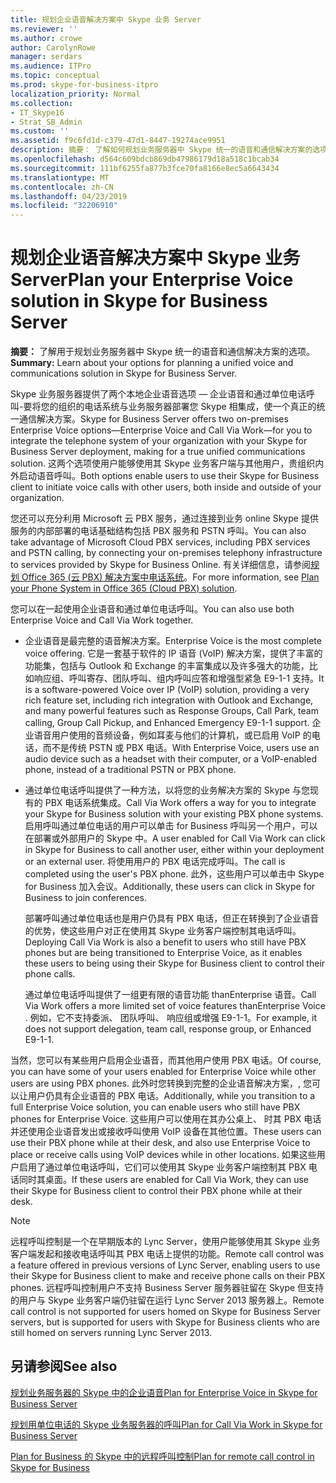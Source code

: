 ```yaml
---
title: 规划企业语音解决方案中 Skype 业务 Server
ms.reviewer: ''
ms.author: crowe
author: CarolynRowe
manager: serdars
ms.audience: ITPro
ms.topic: conceptual
ms.prod: skype-for-business-itpro
localization_priority: Normal
ms.collection:
- IT_Skype16
- Strat_SB_Admin
ms.custom: ''
ms.assetid: f9c6fd1d-c379-47d1-8447-19274ace9951
description: 摘要： 了解如何规划业务服务器中 Skype 统一的语音和通信解决方案的选项。
ms.openlocfilehash: d564c609bdcb869db47986179d18a518c1bcab34
ms.sourcegitcommit: 111bf6255fa877b3fce70fa8166e8ec5a6643434
ms.translationtype: MT
ms.contentlocale: zh-CN
ms.lasthandoff: 04/23/2019
ms.locfileid: "32206910"
---
```

# <a name="plan-your-enterprise-voice-solution-in-skype-for-business-server"></a><span data-ttu-id="c6d2c-103">规划企业语音解决方案中 Skype 业务 Server</span><span class="sxs-lookup"><span data-stu-id="c6d2c-103">Plan your Enterprise Voice solution in Skype for Business Server</span></span>
 
<span data-ttu-id="c6d2c-104">**摘要：** 了解用于规划业务服务器中 Skype 统一的语音和通信解决方案的选项。</span><span class="sxs-lookup"><span data-stu-id="c6d2c-104">**Summary:** Learn about your options for planning a unified voice and communications solution in Skype for Business Server.</span></span>
  
<span data-ttu-id="c6d2c-105">Skype 业务服务器提供了两个本地企业语音选项 — 企业语音和通过单位电话呼叫-要将您的组织的电话系统与业务服务器部署您 Skype 相集成，使一个真正的统一通信解决方案。</span><span class="sxs-lookup"><span data-stu-id="c6d2c-105">Skype for Business Server offers two on-premises Enterprise Voice options—Enterprise Voice and Call Via Work—for you to integrate the telephone system of your organization with your Skype for Business Server deployment, making for a true unified communications solution.</span></span> <span data-ttu-id="c6d2c-106">这两个选项使用户能够使用其 Skype 业务客户端与其他用户，贵组织内外启动语音呼叫。</span><span class="sxs-lookup"><span data-stu-id="c6d2c-106">Both options enable users to use their Skype for Business client to initiate voice calls with other users, both inside and outside of your organization.</span></span>
  
<span data-ttu-id="c6d2c-107">您还可以充分利用 Microsoft 云 PBX 服务，通过连接到业务 online Skype 提供服务的内部部署的电话基础结构包括 PBX 服务和 PSTN 呼叫。</span><span class="sxs-lookup"><span data-stu-id="c6d2c-107">You can also take advantage of Microsoft Cloud PBX services, including PBX services and PSTN calling, by connecting your on-premises telephony infrastructure to services provided by Skype for Business Online.</span></span> <span data-ttu-id="c6d2c-108">有关详细信息，请参阅[规划 Office 365 (云 PBX) 解决方案中电话系统](../../skype-for-business-hybrid-solutions/plan-your-phone-system-cloud-pbx-solution/plan-your-phone-system-cloud-pbx-solution.md)。</span><span class="sxs-lookup"><span data-stu-id="c6d2c-108">For more information, see [Plan your Phone System in Office 365 (Cloud PBX) solution](../../skype-for-business-hybrid-solutions/plan-your-phone-system-cloud-pbx-solution/plan-your-phone-system-cloud-pbx-solution.md).</span></span>
  
<span data-ttu-id="c6d2c-109">您可以在一起使用企业语音和通过单位电话呼叫。</span><span class="sxs-lookup"><span data-stu-id="c6d2c-109">You can also use both Enterprise Voice and Call Via Work together.</span></span>
  
- <span data-ttu-id="c6d2c-110">企业语音是最完整的语音解决方案。</span><span class="sxs-lookup"><span data-stu-id="c6d2c-110">Enterprise Voice is the most complete voice offering.</span></span> <span data-ttu-id="c6d2c-111">它是一套基于软件的 IP 语音 (VoIP) 解决方案，提供了丰富的功能集，包括与 Outlook 和 Exchange 的丰富集成以及许多强大的功能，比如响应组、呼叫寄存、团队呼叫、组内呼叫应答和增强型紧急 E9-1-1 支持。</span><span class="sxs-lookup"><span data-stu-id="c6d2c-111">It is a software-powered Voice over IP (VoIP) solution, providing a very rich feature set, including rich integration with Outlook and Exchange, and many powerful features such as Response Groups, Call Park, team calling, Group Call Pickup, and Enhanced Emergency E9-1-1 support.</span></span> <span data-ttu-id="c6d2c-112">企业语音用户使用的音频设备，例如耳麦与他们的计算机，或已启用 VoIP 的电话，而不是传统 PSTN 或 PBX 电话。</span><span class="sxs-lookup"><span data-stu-id="c6d2c-112">With Enterprise Voice, users use an audio device such as a headset with their computer, or a VoIP-enabled phone, instead of a traditional PSTN or PBX phone.</span></span>
    
- <span data-ttu-id="c6d2c-113">通过单位电话呼叫提供了一种方法，以将您的业务解决方案的 Skype 与您现有的 PBX 电话系统集成。</span><span class="sxs-lookup"><span data-stu-id="c6d2c-113">Call Via Work offers a way for you to integrate your Skype for Business solution with your existing PBX phone systems.</span></span> <span data-ttu-id="c6d2c-114">启用呼叫通过单位电话的用户可以单击 for Business 呼叫另一个用户，可以在部署或外部用户的 Skype 中。</span><span class="sxs-lookup"><span data-stu-id="c6d2c-114">A user enabled for Call Via Work can click in Skype for Business to call another user, either within your deployment or an external user.</span></span> <span data-ttu-id="c6d2c-115">将使用用户的 PBX 电话完成呼叫。</span><span class="sxs-lookup"><span data-stu-id="c6d2c-115">The call is completed using the user's PBX phone.</span></span> <span data-ttu-id="c6d2c-116">此外，这些用户可以单击中 Skype for Business 加入会议。</span><span class="sxs-lookup"><span data-stu-id="c6d2c-116">Additionally, these users can click in Skype for Business to join conferences.</span></span>
    
    <span data-ttu-id="c6d2c-117">部署呼叫通过单位电话也是用户仍具有 PBX 电话，但正在转换到了企业语音的优势，使这些用户对正在使用其 Skype 业务客户端控制其电话呼叫。</span><span class="sxs-lookup"><span data-stu-id="c6d2c-117">Deploying Call Via Work is also a benefit to users who still have PBX phones but are being transitioned to Enterprise Voice, as it enables these users to being using their Skype for Business client to control their phone calls.</span></span>
    
     <span data-ttu-id="c6d2c-118">通过单位电话呼叫提供了一组更有限的语音功能 thanEnterprise 语音。</span><span class="sxs-lookup"><span data-stu-id="c6d2c-118">Call Via Work offers a more limited set of voice features thanEnterprise Voice .</span></span> <span data-ttu-id="c6d2c-119">例如，它不支持委派、 团队呼叫、 响应组或增强 E9-1-1。</span><span class="sxs-lookup"><span data-stu-id="c6d2c-119">For example, it does not support delegation, team call, response group, or Enhanced E9-1-1.</span></span>
    
<span data-ttu-id="c6d2c-120">当然，您可以有某些用户启用企业语音，而其他用户使用 PBX 电话。</span><span class="sxs-lookup"><span data-stu-id="c6d2c-120">Of course, you can have some of your users enabled for Enterprise Voice while other users are using PBX phones.</span></span> <span data-ttu-id="c6d2c-121">此外时您转换到完整的企业语音解决方案，, 您可以让用户仍具有企业语音的 PBX 电话。</span><span class="sxs-lookup"><span data-stu-id="c6d2c-121">Additionally, while you transition to a full Enterprise Voice solution, you can enable users who still have PBX phones for Enterprise Voice.</span></span> <span data-ttu-id="c6d2c-122">这些用户可以使用在其办公桌上、 时其 PBX 电话并还使用企业语音发出或接收呼叫使用 VoIP 设备在其他位置。</span><span class="sxs-lookup"><span data-stu-id="c6d2c-122">These users can use their PBX phone while at their desk, and also use Enterprise Voice to place or receive calls using VoIP devices while in other locations.</span></span> <span data-ttu-id="c6d2c-123">如果这些用户启用了通过单位电话呼叫，它们可以使用其 Skype 业务客户端控制其 PBX 电话同时其桌面。</span><span class="sxs-lookup"><span data-stu-id="c6d2c-123">If these users are enabled for Call Via Work, they can use their Skype for Business client to control their PBX phone while at their desk.</span></span>
  
> [!NOTE]
> <span data-ttu-id="c6d2c-124">远程呼叫控制是一个在早期版本的 Lync Server，使用户能够使用其 Skype 业务客户端发起和接收电话呼叫其 PBX 电话上提供的功能。</span><span class="sxs-lookup"><span data-stu-id="c6d2c-124">Remote call control was a feature offered in previous versions of Lync Server, enabling users to use their Skype for Business client to make and receive phone calls on their PBX phones.</span></span> <span data-ttu-id="c6d2c-125">远程呼叫控制用户不支持 Business Server 服务器驻留在 Skype 但支持的用户与 Skype 业务客户端仍驻留在运行 Lync Server 2013 服务器上。</span><span class="sxs-lookup"><span data-stu-id="c6d2c-125">Remote call control is not supported for users homed on Skype for Business Server servers, but is supported for users with Skype for Business clients who are still homed on servers running Lync Server 2013.</span></span> 
  
## <a name="see-also"></a><span data-ttu-id="c6d2c-126">另请参阅</span><span class="sxs-lookup"><span data-stu-id="c6d2c-126">See also</span></span>


[<span data-ttu-id="c6d2c-127">规划业务服务器的 Skype 中的企业语音</span><span class="sxs-lookup"><span data-stu-id="c6d2c-127">Plan for Enterprise Voice in Skype for Business Server</span></span>](enterprise-voice.md)
  
[<span data-ttu-id="c6d2c-128">规划用单位电话的 Skype 业务服务器的呼叫</span><span class="sxs-lookup"><span data-stu-id="c6d2c-128">Plan for Call Via Work in Skype for Business Server</span></span>](call-via-work.md)
  
[<span data-ttu-id="c6d2c-129">Plan for Business 的 Skype 中的远程呼叫控制</span><span class="sxs-lookup"><span data-stu-id="c6d2c-129">Plan for remote call control in Skype for Business</span></span>](remote-call-control.md)


